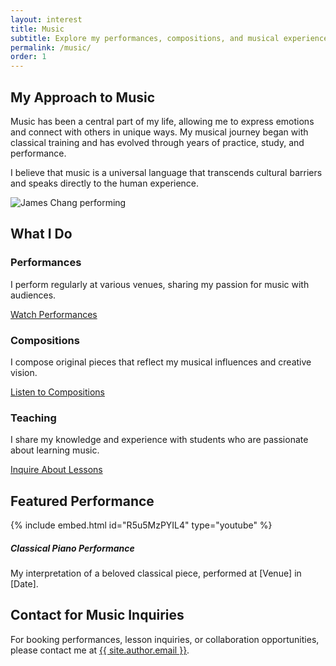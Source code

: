 ```yaml
---
layout: interest
title: Music
subtitle: Explore my performances, compositions, and musical experiences
permalink: /music/
order: 1
---
```


<div class="row mt-5">
  <div class="col-md-6">
    <h2 class="section-heading">My Approach to Music</h2>
    <p>Music has been a central part of my life, allowing me to express emotions and connect with others in unique ways. My musical journey began with classical training and has evolved through years of practice, study, and performance.</p>
    <p>I believe that music is a universal language that transcends cultural barriers and speaks directly to the human experience.</p>
  </div>
  <div class="col-md-6">
    <img src="/assets/img/music/piano.jpg" alt="James Chang performing" class="img-fluid rounded">
  </div>
</div>

<div class="row mt-5">
  <div class="col-12">
    <h2 class="section-heading">What I Do</h2>
    <div class="row">
      <div class="col-md-4 mb-4">
        <div class="card h-100">
          <div class="card-body">
            <h3 class="card-title">Performances</h3>
            <p class="card-text">I perform regularly at various venues, sharing my passion for music with audiences.</p>
            <a href="{{ '/tabs/performances' | relative_url }}" class="btn btn-primary">Watch Performances</a>
          </div>
        </div>
      </div>
      <div class="col-md-4 mb-4">
        <div class="card h-100">
          <div class="card-body">
            <h3 class="card-title">Compositions</h3>
            <p class="card-text">I compose original pieces that reflect my musical influences and creative vision.</p>
            <a href="/music/compositions/" class="btn btn-primary">Listen to Compositions</a>
          </div>
        </div>
      </div>
      <div class="col-md-4 mb-4">
        <div class="card h-100">
          <div class="card-body">
            <h3 class="card-title">Teaching</h3>
            <p class="card-text">I share my knowledge and experience with students who are passionate about learning music.</p>
            <a href="#contact" class="btn btn-primary">Inquire About Lessons</a>
          </div>
        </div>
      </div>
    </div>
  </div>
</div>

<div class="row mt-5">
  <div class="col-12">
    <h2 class="section-heading">Featured Performance</h2>
    <div class="embed-responsive">
      {% include embed.html id="R5u5MzPYIL4" type="youtube" %}
    </div>
    <h5 class="mt-2">Classical Piano Performance</h5>
    <p>My interpretation of a beloved classical piece, performed at [Venue] in [Date].</p>
  </div>
</div>

<div class="row mt-5" id="contact">
  <div class="col-12">
    <h2 class="section-heading">Contact for Music Inquiries</h2>
    <p>For booking performances, lesson inquiries, or collaboration opportunities, please contact me at <a href="mailto:{{ site.author.email }}">{{ site.author.email }}</a>.</p>
  </div>
</div>